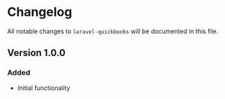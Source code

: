 # Changelog

All notable changes to `laravel-quickbooks` will be documented in this file.

## Version 1.0.0

### Added
- Initial functionality